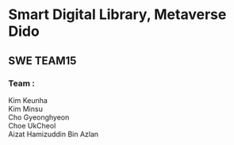 # Smart Digital Library, Metaverse Dido
## SWE TEAM15
### Team : 
Kim Keunha<br/>
Kim Minsu<br/>
Cho Gyeonghyeon<br/>
Choe UkCheol<br/>
Aizat Hamizuddin Bin Azlan<br/>
